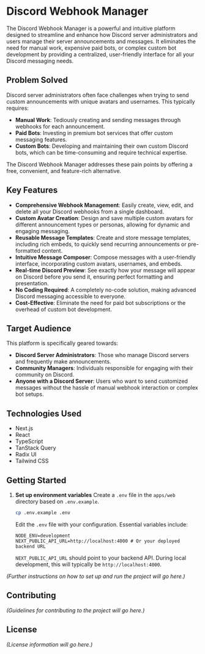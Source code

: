 # Discord Webhook Manager

The Discord Webhook Manager is a powerful and intuitive platform designed to streamline and enhance how Discord server administrators and users manage their server announcements and messages. It eliminates the need for manual work, expensive paid bots, or complex custom bot development by providing a centralized, user-friendly interface for all your Discord messaging needs.

## Problem Solved
Discord server administrators often face challenges when trying to send custom announcements with unique avatars and usernames. This typically requires:

*   **Manual Work**: Tediously creating and sending messages through webhooks for each announcement.
*   **Paid Bots**: Investing in premium bot services that offer custom messaging features.
*   **Custom Bots**: Developing and maintaining their own custom Discord bots, which can be time-consuming and require technical expertise.

The Discord Webhook Manager addresses these pain points by offering a free, convenient, and feature-rich alternative.

## Key Features
*   **Comprehensive Webhook Management**: Easily create, view, edit, and delete all your Discord webhooks from a single dashboard.
*   **Custom Avatar Creation**: Design and save multiple custom avatars for different announcement types or personas, allowing for dynamic and engaging messaging.
*   **Reusable Message Templates**: Create and store message templates, including rich embeds, to quickly send recurring announcements or pre-formatted content.
*   **Intuitive Message Composer**: Compose messages with a user-friendly interface, incorporating custom avatars, usernames, and embeds.
*   **Real-time Discord Preview**: See exactly how your message will appear on Discord before you send it, ensuring perfect formatting and presentation.
*   **No Coding Required**: A completely no-code solution, making advanced Discord messaging accessible to everyone.
*   **Cost-Effective**: Eliminate the need for paid bot subscriptions or the overhead of custom bot development.

## Target Audience
This platform is specifically geared towards:
*   **Discord Server Administrators**: Those who manage Discord servers and frequently make announcements.
*   **Community Managers**: Individuals responsible for engaging with their community on Discord.
*   **Anyone with a Discord Server**: Users who want to send customized messages without the hassle of manual webhook interaction or complex bot setups.

## Technologies Used
*   Next.js
*   React
*   TypeScript
*   TanStack Query
*   Radix UI
*   Tailwind CSS

## Getting Started

1.  **Set up environment variables**
    Create a `.env` file in the `apps/web` directory based on `.env.example`.
    ```bash
    cp .env.example .env
    ```
    Edit the `.env` file with your configuration. Essential variables include:
    ```env
    NODE_ENV=development
    NEXT_PUBLIC_API_URL=http://localhost:4000 # Or your deployed backend URL
    ```
    `NEXT_PUBLIC_API_URL` should point to your backend API. During local development, this will typically be `http://localhost:4000`.

*(Further instructions on how to set up and run the project will go here.)*

## Contributing
*(Guidelines for contributing to the project will go here.)*

## License
*(License information will go here.)*